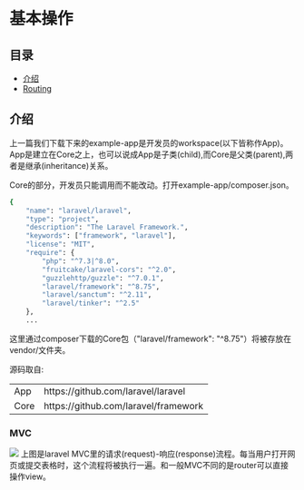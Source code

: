 # 基本操作

## 目录
* [介绍](#介绍)
* [Routing](#Routing)

## 介绍

上一篇我们下载下来的example-app是开发员的workspace(以下皆称作App)。App是建立在Core之上，也可以说成App是子类(child),而Core是父类(parent),两者是继承(inheritance)关系。

Core的部分，开发员只能调用而不能改动。打开example-app/composer.json。
```sh
{
    "name": "laravel/laravel",
    "type": "project",
    "description": "The Laravel Framework.",
    "keywords": ["framework", "laravel"],
    "license": "MIT",
    "require": {
        "php": "^7.3|^8.0",
        "fruitcake/laravel-cors": "^2.0",
        "guzzlehttp/guzzle": "^7.0.1",
        "laravel/framework": "^8.75",
        "laravel/sanctum": "^2.11",
        "laravel/tinker": "^2.5"
    },
    ...
```
这里通过composer下载的Core包（"laravel/framework": "^8.75"）将被存放在vendor/文件夹。

源码取自:
<table>
  <tr><td>App</td><td>https://github.com/laravel/laravel</td></tr>
  <tr><td>Core</td><td>https://github.com/laravel/framework</td></tr>
</table>

### MVC
<img src="https://user-images.githubusercontent.com/45816141/221334980-a1a553c0-ff32-495d-ba29-9c91b48770a5.png"/>
上图是laravel MVC里的请求(request)-响应(response)流程。每当用户打开网页或提交表格时，这个流程将被执行一遍。和一般MVC不同的是router可以直接操作view。
